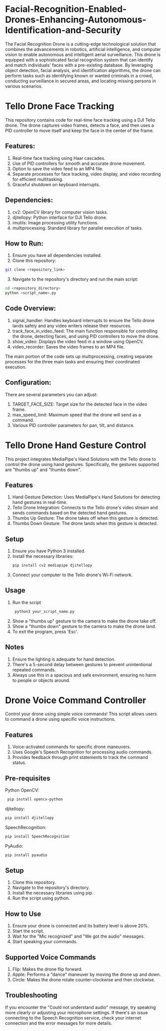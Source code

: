 # Facial-Recognition-Enabled-Drones-Enhancing-Autonomous-Identification-and-Security


The Facial Recognition Drone is a cutting-edge technological solution that combines the advancements in robotics, artificial intelligence, and computer vision to enable autonomous and intelligent aerial surveillance. This drone is equipped with a sophisticated facial recognition system that can identify and match individuals' faces with a pre-existing database. By leveraging object detection, facial analysis, and identification algorithms, the drone can perform tasks such as identifying known or wanted criminals in a crowd, conducting surveillance in secured areas, and locating missing persons in various scenarios.


# Tello Drone Face Tracking 



This repository contains code for real-time face tracking using a DJI Tello drone. The drone captures video frames, detects a face, and then uses a PID controller to move itself and keep the face in the center of the frame.

## Features:
1. Real-time face tracking using Haar cascades.
2. Use of PID controllers for smooth and accurate drone movement.
3. Option to save the video feed to an MP4 file.
4. Separate processes for face tracking, video display, and video recording for efficient multitasking.
5. Graceful shutdown on keyboard interrupts.

## Dependencies:
1. cv2: OpenCV library for computer vision tasks.
2. djitellopy: Python interface for DJI Tello drone.
3. imutils: Image processing utility functions.
4. multiprocessing: Standard library for parallel execution of tasks.

## How to Run:
1. Ensure you have all dependencies installed.
2. Clone this repository:

``` bash
git clone <repository_link>
```

   3. Navigate to the repository's directory and run the main script:
``` bash
cd <repository_directory>
python <script_name>.py
```

## Code Overview:
   1. signal_handler: Handles keyboard interrupts to ensure the Tello drone lands safely and any video writers release their resources.
   2. track_face_in_video_feed: The main function responsible for controlling the drone, detecting faces, and using PID controllers to move the drone.
   3. show_video: Displays the video feed in a window using OpenCV.
   4. video_recorder: Saves the video frames to an MP4 file.

The main portion of the code sets up multiprocessing, creating separate processes for the three main tasks and ensuring their coordinated execution.

## Configuration:
There are several parameters you can adjust:

1. TARGET_FACE_SIZE: Target size for the detected face in the video frame.
2. max_speed_limit: Maximum speed that the drone will send as a command.
3. Various PID controller parameters for pan, tilt, and distance.




# Tello Drone Hand Gesture Control
This project integrates MediaPipe's Hand Solutions with the Tello drone to control the drone using hand gestures. Specifically, the gestures supported are "thumbs up" and "thumbs down".

## Features

1. Hand Gesture Detection: Uses MediaPipe's Hand Solutions for detecting hand gestures in real-time.
2. Tello Drone Integration: Connects to the Tello drone's video stream and sends commands based on the detected hand gestures.
3. Thumbs Up Gesture: The drone takes off when this gesture is detected.
4. Thumbs Down Gesture: The drone lands when this gesture is detected.

## Setup

1. Ensure you have Python 3 installed.
2. Install the necessary libraries:
    ``` bash
    pip install cv2 mediapipe djitellopy
    ```
3. Connect your computer to the Tello drone's Wi-Fi network.

## Usage

1. Run the script
   ``` bash
    python3 your_script_name.py
    ```
2. Show a "thumbs up" gesture to the camera to make the drone take off.
3. Show a "thumbs down" gesture to the camera to make the drone land.
4. To exit the program, press 'Esc'.

## Notes

1. Ensure the lighting is adequate for hand detection.
2. There's a 5-second delay between gestures to prevent unintentional repeated commands.
3. Always use this in a spacious and safe environment, ensuring no harm to people or objects around.





# Drone Voice Command Controller
Control your drone using simple voice commands! This script allows users to command a drone using specific voice instructions.

## Features
1. Voice-activated commands for specific drone maneuvers.
2. Uses Google's Speech Recognition for processing audio commands.
3. Provides feedback through print statements to track the command status.

## Pre-requisites
Python
OpenCV:
   ``` bash
    pip install opencv-python
   ```
djitellopy: 
   ``` bash
   pip install djitellopy
   ```
SpeechRecognition:
   ``` bash
   pip install SpeechRecognition
   ```
PyAudio: 
   ``` bash
   pip install pyaudio
   ```

## Setup
1. Clone this repository.
2. Navigate to the repository's directory.
3. Install the necessary libraries using pip.
4. Run the script using python.

## How to Use
1. Ensure your drone is connected and its battery level is above 20%.
2. Start the script.
3. Wait for the "Mic recognized" and "We got the audio" messages.
4. Start speaking your commands.

## Supported Voice Commands
1. Flip: Makes the drone flip forward.
2. Apple: Performs a "dance" maneuver by moving the drone up and down.
3. Circle: Makes the drone rotate counter-clockwise and then clockwise.

## Troubleshooting
If you encounter the "Could not understand audio" message, try speaking more clearly or adjusting your microphone settings. If there's an issue connecting to the Speech Recognition service, check your internet connection and the error messages for more details.





